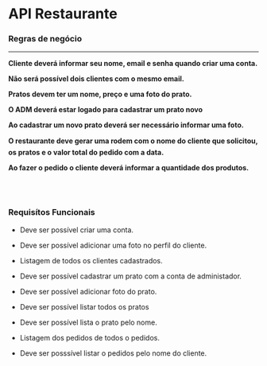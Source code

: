 
# API Restaurante

### Regras de negócio
****
**Cliente deverá informar seu nome, email e senha quando criar uma conta.**

**Não será possível dois clientes com o mesmo email.**

**Pratos devem ter um nome, preço e uma foto do prato.**

**O ADM deverá estar logado para cadastrar um prato novo**

**Ao cadastrar um novo prato deverá ser necessário informar uma foto.**

**O restaurante deve gerar uma rodem com o nome do cliente que solicitou, os pratos e o valor total do pedido com a data.**

**Ao fazer o pedido o cliente deverá informar a quantidade dos produtos.**

<br>
<br>

### Requisítos Funcionais

- Deve ser possível criar uma conta.

- Deve ser possível adicionar uma foto no perfil do cliente.

- Listagem de todos os clientes cadastrados.

- Deve ser possível cadastrar um prato com a conta de administador.

- Deve ser possível adicionar foto do prato.

- Deve ser possível listar todos os pratos

- Deve ser possível lista o prato pelo nome.

- Listagem dos pedidos de todos o pedidos.

- Deve ser posssível listar o pedidos pelo nome do cliente.
